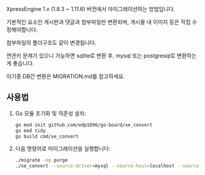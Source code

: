 XpressEngine 1.x (1.8.3 ~ 1.11.6) 버전에서 마이그레이션하는 방법입니다.

기본적인 요소인 게시판과 댓글과 첨부파일만 변환되며, 게시물 내 이미지 등은 직접 수정해야합니다.

첨부파일의 폴더구조도 같이 변경됩니다.

연관키 문제가 있으니 가능하면 sqlite로 변환 후, mysql 또는 postgresql로 변환하는게 좋습니다.

이기종 DB간 변환은 MIGRATION.md를 참고하세요.


## 사용법

1. Go 모듈 초기화 및 의존성 설치:
   ```bash
   go mod init github.com/edp1096/go-board/xe_convert
   go mod tidy
   go build cmd/xe_convert
   ```
2. 다음 명령어로 마이그레이션을 실행합니다:
   ```bash
   ./migrate -op purge
   ./xe_convert --source-driver=mysql --source-host=localhost --source-port=3306 --source-db=xedb --source-user=user_pass --source-pass=user_pass --prefix=xe_ --upload-path=./files --target-upload-path=./uploads --env=.env --batch-size=500 --migrate-files=true --verbose=true
   ```
